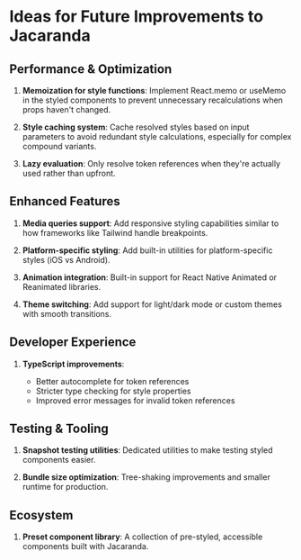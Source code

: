 # Ideas for Future Improvements to Jacaranda

## Performance & Optimization

1. **Memoization for style functions**: Implement React.memo or useMemo in the styled components to prevent unnecessary recalculations when props haven't changed.

2. **Style caching system**: Cache resolved styles based on input parameters to avoid redundant style calculations, especially for complex compound variants.

3. **Lazy evaluation**: Only resolve token references when they're actually used rather than upfront.

## Enhanced Features

1. **Media queries support**: Add responsive styling capabilities similar to how frameworks like Tailwind handle breakpoints.

2. **Platform-specific styling**: Add built-in utilities for platform-specific styles (iOS vs Android).

3. **Animation integration**: Built-in support for React Native Animated or Reanimated libraries.

4. **Theme switching**: Add support for light/dark mode or custom themes with smooth transitions.

## Developer Experience

1. **TypeScript improvements**:

   - Better autocomplete for token references
   - Stricter type checking for style properties
   - Improved error messages for invalid token references

## Testing & Tooling

1. **Snapshot testing utilities**: Dedicated utilities to make testing styled components easier.

2. **Bundle size optimization**: Tree-shaking improvements and smaller runtime for production.

## Ecosystem

1. **Preset component library**: A collection of pre-styled, accessible components built with Jacaranda.
